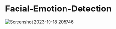 # Facial-Emotion-Detection
![Screenshot 2023-10-18 205746](https://github.com/Ashwin-ER/Facial-Emotion-Detection/assets/143249415/9127ac41-b10c-4779-b9d4-6b53bf39c083)
